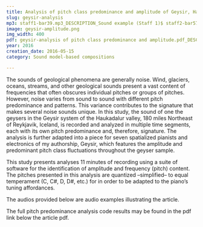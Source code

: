 ```yaml
---
title: Analysis of pitch class predominance and amplitude of Geysir, Haukadalur valley, Iceland 
slug: geysir-analysis
mp3: staff1-bar39.mp3_DESCRIPTION_Sound example (Staff 1)$ staff2-bar57.mp3_DESCRIPTION_Sound example (Staff 2)$ staff3-bar24.mp3_DESCRIPTION_Sound example (Staff 3)$ staff4-bar83.mp3_DESCRIPTION_Sound example (Staff 4)$ staff5-bar24.mp3_DESCRIPTION_Sound example (Staff 5)$ staff6-bar86.mp3_DESCRIPTION_Sound example (Staff 6)$ staff7-bar94.mp3_DESCRIPTION_Sound example (Staff 7)
image: geysir-amplitude.png
img_width: 400
pdf: geysir-analysis of pitch class predominance and amplitude.pdf_DESCRIPTION_Analysis of pitch class predominance and amplitude of Geysir, Haukadalur valley, Iceland$ geysir-pitch-class-predominance-analysis.pdf_DESCRIPTION_Pitch predominance analysis (full code results)
year: 2016
creation_date: 2016-05-15
category: Sound model-based compositions

---
```


The sounds of geological phenomena are generally noise. Wind, glaciers, oceans, streams, and other geological sounds present a vast content of frequencies that often obscures individual pitches or groups of pitches. However, noise varies from sound to sound with different pitch predominance and patterns. This variance contributes to the signature that makes several noise sounds unique. In this study, the sound  of one the geysers in the Geysir system of the Haukadalur valley, 180 miles Northeast of Reykjavik, Iceland, is recorded and analyzed in multiple time segments, each with its own pitch predominance and, therefore, signature. The analysis is further adapted into a piece for seven spatialized pianists and electronics of my authorship, Geysir, which features the amplitude and predominant pitch class fluctuations throughout the geyser sample.

This study presents analyses 11 minutes of recording using a suite of software for the identification of amplitude and frequency (pitch) content. The pitches presented in this analysis are quantized –simplified– to equal temperament (C, C#, D, D#, etc.) for in order to be adapted to the piano’s tuning affordances. 

The audios provided below are audio examples illustrating the article. 

The full pitch predominance analysis code results may be found in the pdf link below the article pdf.

